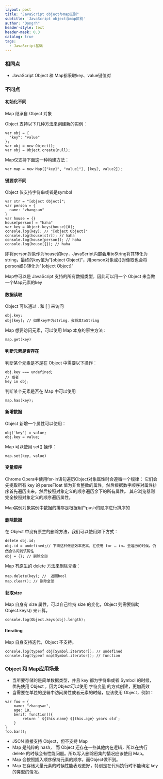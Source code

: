 ```yaml
---
layout: post
title: "JavaScript object与map区别"
subtitle: 'JavaScript object与map区别'
author: "Dongrh"
header-style: text
header-mask: 0.3
catalog: true
tags:
  - JavaScript基础
---
```


### 相同点
- JavaScript Object 和 Map都采取key、value键值对

### 不同点
#### 初始化不同
Map 继承自 Object 对象

Object 支持以下几种方法来创建新的实例：
```
var obj = {
  "key": "value"
};
var obj = new Object();
var obj = Object.create(null);
```
Map仅支持下面这一种构建方法：
```
var map = new Map(["key1", "value1"], [key2, value2]);
```
#### 键要求不同
Object 仅支持字符串或者是symbol
```
var str = "[object Object]";
var person = {
  name: "zhangsan"
}
var house = {}
house[person] = "haha"  
var key = Object.keys(house)[0];
console.log(key); // "[object Object]"
console.log(house[str]); // haha
console.log(house[person]); // haha
console.log(house[{}); // haha
```
即将person对象作为house的key，JavaScript内部会用toString将其转化为string，最终的key值为"[object Object]"，用person对象或{}对像取也会将person或{}转化为"[object Object]"

Map中可以是 JavaScript 支持的所有数据类型，因此可以用一个 Object 来当做一个Map元素的key

#### 数据读取
Object 可以通过 . 和 [ ] 来访问
```
obj.key;
obj[key]; // 如果key不为string，会将其toString
```
Map 想要访问元素，可以使用 Map 本身的原生方法：
```
map.get(key)
```

#### 判断元素是否存在
判断某个元素是不是在 Object 中需要以下操作：
```
obj.key === undefined;
// 或者
key in obj;
```
判断某个元素是否在 Map 中可以使用
```
map.has(key);
```

#### 新增数据
Object 新增一个属性可以使用：
```
obj['key'] = value;
obj.key = value;
```
Map 可以使用 set() 操作：
```
map.set(key, value)
```

#### 变量顺序
Chrome Opera中使用for-in语句遍历Object对象属性时会遵循一个规律：
它们会先提取所有 key 的 parseFloat 值为非负整数的属性，然后根据数字顺序对属性排序首先遍历出来，然后按照对象定义的顺序遍历余下的所有属性。
其它浏览器则完全按照对象定义的顺序遍历属性。

Map实例对象实例中数据的排序是根据用户push的顺序进行排序的

#### 删除数据
在 Object 中没有原生的删除方法，我们可以使用如下方式：
```
delete obj.id;
obj.id = undefined;// 下面这种做法效率更高，在使用 for … in… 去遍历的时候，仍然会访问到该属性
obj = {}; // 删除全部
```
Map 有原生的 delete 方法来删除元素：
```
map.delete(key); //  返回bool
map.clear(); // 删除全部
```

#### 获取size
Map 自身有 size 属性，可以自己维持 size 的变化，Object 则需要借助 Object.keys() 来计算。
```
console.log(Object.keys(obj).length);
```

#### Iterating
Map 自身支持迭代，Object 不支持。
```
console.log(typeof obj[Symbol.iterator]); // undefined
console.log(typeof map[Symbol.iterator]); // function
```

### Object 和 Map应用场景
- 当所要存储的是简单数据类型，并且 key 都为字符串或者 Symbol 的时候，优先使用 Object ，因为Object可以使用 字符变量 的方式创建，更加高效
- 当需要在单独的逻辑中访问属性或者元素的时候，应该使用 Object，例如：
```
var foo = {
    name: "zhangsan",
    age: 18,
    berif: function(){
        return ` ${this.name} ${this.age} years old`;
    }
}
foo.bar();
```
- JSON 直接支持 Object，但不支持 Map
- Map 是纯粹的 hash， 而 Object 还存在一些其他内在逻辑，所以在执行 delete 的时候会有性能问题。所以写入删除密集的情况应该使用 Map。
- Map 会按照插入顺序保持元素的顺序，而Object做不到。
- Map 在存储大量元素的时候性能表现更好，特别是在代码执行时不能确定 key 的类型的情况。
